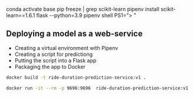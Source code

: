conda activate base
pip freeze | grep scikit-learn
pipenv install scikit-learn==1.6.1 flask --python=3.9
pipenv shell
PS1="> "



## Deploying a model as a web-service

* Creating a virtual environment with Pipenv
* Creating a script for predictiong 
* Putting the script into a Flask app
* Packaging the app to Docker


```bash
docker build -t ride-duration-prediction-service:v1 .
```

```bash
docker run -it --rm -p 9696:9696  ride-duration-prediction-service:v1
```